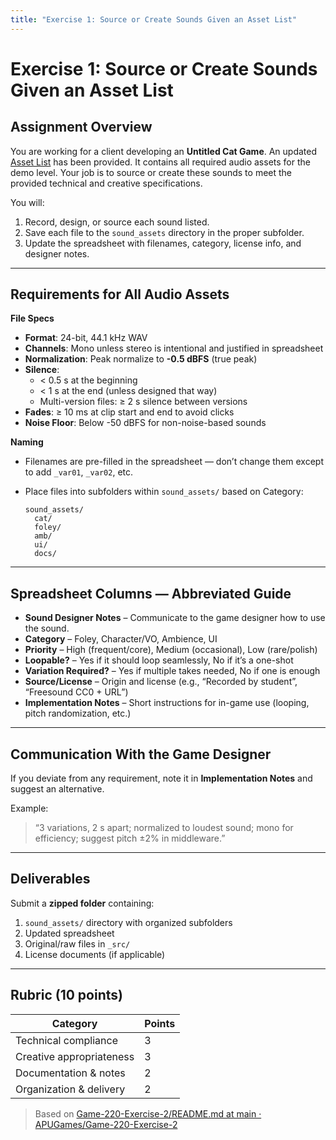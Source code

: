```yaml
---
title: "Exercise 1: Source or Create Sounds Given an Asset List"
---
```


# Exercise 1: Source or Create Sounds Given an Asset List

## Assignment Overview

You are working for a client developing an **Untitled Cat Game**. An updated [Asset List](asset-list_with_columns_with_comments.xlsx) has been provided. It contains all required audio assets for the demo level. Your job is to source or create these sounds to meet the provided technical and creative specifications.

You will:

1. Record, design, or source each sound listed.
2. Save each file to the `sound_assets` directory in the proper subfolder.
3. Update the spreadsheet with filenames, category, license info, and designer notes.

---

## Requirements for All Audio Assets

**File Specs**

* **Format**: 24-bit, 44.1 kHz WAV
* **Channels**: Mono unless stereo is intentional and justified in spreadsheet
* **Normalization**: Peak normalize to **-0.5 dBFS** (true peak)
* **Silence**:
  * < 0.5 s at the beginning
  * < 1 s at the end (unless designed that way)
  * Multi-version files: ≥ 2 s silence between versions
* **Fades**: ≥ 10 ms at clip start and end to avoid clicks
* **Noise Floor**: Below -50 dBFS for non-noise-based sounds

**Naming**

* Filenames are pre-filled in the spreadsheet — don’t change them except to add `_var01`, `_var02`, etc.
* Place files into subfolders within `sound_assets/` based on Category:

  ```
  sound_assets/
    cat/
    foley/
    amb/
    ui/
    docs/
  ```

---

## Spreadsheet Columns — Abbreviated Guide

* **Sound Designer Notes** – Communicate to the game designer how to use the sound.
* **Category** – Foley, Character/VO, Ambience, UI
* **Priority** – High (frequent/core), Medium (occasional), Low (rare/polish)
* **Loopable?** – Yes if it should loop seamlessly, No if it’s a one-shot
* **Variation Required?** – Yes if multiple takes needed, No if one is enough
* **Source/License** – Origin and license (e.g., “Recorded by student”, “Freesound CC0 + URL”)
* **Implementation Notes** – Short instructions for in-game use (looping, pitch randomization, etc.)

---

## Communication With the Game Designer

If you deviate from any requirement, note it in **Implementation Notes** and suggest an alternative.

Example:

> “3 variations, 2 s apart; normalized to loudest sound; mono for efficiency; suggest pitch ±2% in middleware.”

---

## Deliverables

Submit a **zipped folder** containing:

1. `sound_assets/` directory with organized subfolders
2. Updated spreadsheet
3. Original/raw files in `_src/`
4. License documents (if applicable)

---

## Rubric (10 points)

| Category                 | Points |
| ------------------------ | ------ |
| Technical compliance     | 3      |
| Creative appropriateness | 3      |
| Documentation & notes    | 2      |
| Organization & delivery  | 2      |


> Based on [Game-220-Exercise-2/README.md at main · APUGames/Game-220-Exercise-2](https://github.com/APUGames/Game-220-Exercise-2/blob/main/README.md)
